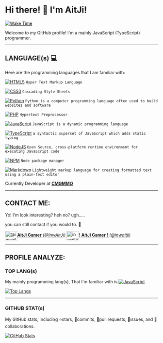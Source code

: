 # Hi there! 🐾 I'm AitJi!
[![Wake Time](https://wakatime.com/badge/user/8f1fec2f-7186-44c1-b5ed-fe095d0dd9f6.svg)](https://github.com/lnwaitji)

Welcome to my GitHub profile! I'm a mainly JavaScript (TypeScript) programmer.
<hr>


## LANGUAGE(s) 💻

Here are the programming languages that I am familiar with:

[![HTML5](https://img.shields.io/badge/HTML-%23E34F26.svg?style=flat&logo=html5&logoColor=white)](#) ``Hyper Text Markup Language``

[![CSS3](https://img.shields.io/badge/CSS-%231572B6.svg?style=flat&logo=css3&logoColor=white)](#) ``Cascading Style Sheets``

[![Python](https://img.shields.io/badge/PYTHON-3670A0?style=flat&logo=python&logoColor=ffdd54)](#) ``Python is a computer programming language often used to build websites and software``

[![PHP](https://img.shields.io/badge/PHP-%23777BB4.svg?style=flat&logo=php&logoColor=white)](#) ``Hypertext Preprocessor``

[![JavaScript](https://img.shields.io/badge/JAVASCRIPT-%23323330.svg?style=flat&logo=javascript&logoColor=%23F7DF1E)](#) ``JavaScript is a dynamic programming language``

[![TypeScript](https://img.shields.io/badge/TYPESCRIPT-%23007ACC.svg?style=flat&logo=typescript&logoColor=white)](#) ``a syntactic superset of JavaScript which adds static typing``

[![NodeJS](https://img.shields.io/badge/NODE.JS-6DA55F?style=flat&logo=node.js&logoColor=white)](#) ``Open Source, cross-platform runtime environment for executing JavaScript code``

[![NPM](https://img.shields.io/badge/NPM-%23000000.svg?style=flat&logo=npm&logoColor=white)](#) ``Node package manager``

[![Markdown](https://img.shields.io/badge/MARKDOWN-%23000000.svg?style=flat&logo=markdown&logoColor=white)](#) ``Lightweight markup language for creating formatted text using a plain-text editor``

Currently Developer at **[CMGMMO](https://cmgmmo.vercel.app)**

<hr>

## CONTACT ME:
Yo! I'm look interesting? heh no? ugh.....

you can still contact if you would to. 🥴

<a href="https://www.youtube.com/c/@inwaitji" target="blank"><img align="center" src="https://raw.githubusercontent.com/rahuldkjain/github-profile-readme-generator/master/src/images/icons/Social/youtube.svg" alt="@inwaitji" height="30" width="40" />**AitJi Gamer** *(@InwAitJi)*
<a href="https://discord.com/invite/jPerpN98JX" target="blank"><img align="center" src="https://raw.githubusercontent.com/rahuldkjain/github-profile-readme-generator/master/src/images/icons/Social/discord.svg" alt="inwaitji" height="30" width="40" />**! AitJi Gamer !** *(@inwaitji)*</a>

<hr>

## PROFILE ANALYZE:

### TOP LANG(s)
My mainly programming lang(s), That I'm familiar with is [![JavaScript](https://img.shields.io/badge/JAVASCRIPT-%23323330.svg?style=flat&logo=javascript&logoColor=%23F7DF1E)]()

[![Top Langs](https://github-readme-stats.vercel.app/api/top-langs/?username=lnwaitji&layout=compact&theme=dracula)](#)

<hr>

### GITHUB STAT(s)
My GitHub stats, including ⭐stars, 🌠commits, 🧻pull requests, 🐜issues, and 🙏collaborations.

[![GitHub Stats](https://github-readme-stats.vercel.app/api?username=lnwaitji&show_icons=true&theme=dracula)](#)

